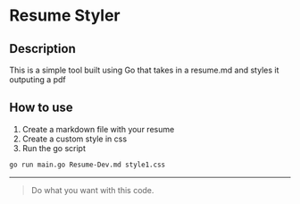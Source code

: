 # Resume Styler

## Description 

This is a simple tool built using Go that takes in a resume.md and styles it outputing a pdf

## How to use

1. Create a markdown file with your resume
2. Create a custom style in css
3. Run the go script

```bash
go run main.go Resume-Dev.md style1.css
```
----
> Do what you want with this code.
